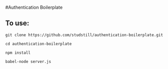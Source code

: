 #Authentication Boilerplate

## To use:
```
git clone https://github.com/studstill/authentication-boilerplate.git
```
```
cd authentication-boilerplate
```
```
npm install
```
```
babel-node server.js
```
